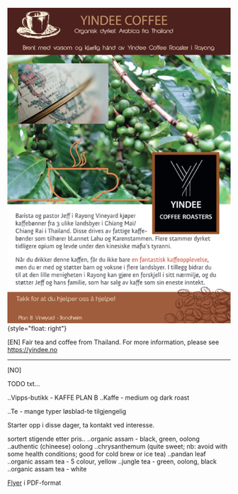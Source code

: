 ![flyer](flyer.png){style="float: right"}

[EN] Fair tea and coffee from Thailand. For more information, please see https://yindee.no 

<hr />

[NO] 


TODO txt...

..Vipps-butikk - KAFFE PLAN B
..Kaffe - medium og dark roast

..Te - mange typer løsblad-te tilgjengelig

Starter opp i disse dager, ta kontakt ved interesse.

sortert stigende etter pris..
..organic assam - black, green, oolong  
..authentic (chineese) oolong 
..chrysanthemum (quite sweet; nb: avoid with some health conditions; good for cold brew or ice tea)
..pandan leaf
..organic assam tea - 5 colour, yellow
..jungle tea - green, oolong, black
..organic assam tea - white

<a href="flyer.pdf">Flyer</a> i PDF-format

